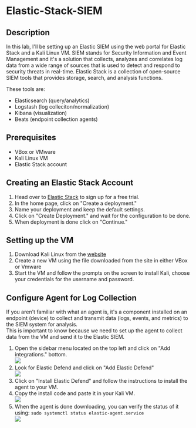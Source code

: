 # Elastic-Stack-SIEM

<h2>Description</h2>

In this lab, I'll be setting up an Elastic SIEM using the web portal for Elastic Stack and a Kali Linux VM. SIEM stands for Security Information and Event Management and it's a solution that collects, analyzes and correlates log data from a wide range of sources that is used to detect and respond to security threats in real-time. Elastic Stack is a collection of open-source SIEM tools that provides storage, search, and analysis functions.

These tools are:
<ul>
  <li>Elasticsearch (query/analytics)</li>
  <li>Logstash (log colleciton/normalization)</li>
  <li>Kibana (visualization)</li>
  <li>Beats (endpoint collection agents)</li>
</ul>

<h2>Prerequisites</h2>

<ul>
  <li>VBox or VMware</li>
  <li>Kali Linux VM</li>
  <li>Elastic Stack account</li>
</ul>

<h2>Creating an Elastic Stack Account</h2>

<ol>
  <li>Head over to <a href="https://cloud.elastic.co/login">Elastic Stack</a> to sign up for a free trial.</li>
  <li>In the home page, click on "Create a deployment."</li>
  <li>Name your deployment and keep the default settings.</li>
  <li>Click on "Create Deployment." and wait for the configuration to be done.</li>
  <li>When deployment is done click on "Continue."</li>
</ol>

<h2>Setting up the VM</h2>

<ol>
  <li>Download Kali Linux from the <a href="https://www.kali.org/get-kali/#kali-virtual-machines">website</a></li>
  <li>Create a new VM using the file downloaded from the site in either VBox or Vmware</li>
  <li>Start the VM and follow the prompts on the screen to install Kali, choose your credentials for the username and password.</li>
</ol>

<h2>Configure Agent for Log Collection</h2>
If you aren't familiar with what an agent is, it's a component installed on an endpoint (device) to collect and transmit data (logs, events, and metrics) to the SIEM system for analysis. <br>
This is important to know because we need to set up the agent to collect data from the VM and send it to the Elastic SIEM.

<ol>
  <li>
    Open the sidebar menu located on the top left and click on "Add integrations." bottom. </br>
    <img src="https://github.com/horeacio/SIEM-Lab-with-Elastic/assets/100793672/a9ecc03a-c666-42cf-a76b-60cb4d865b13">
</li>
  <li>
    Look for Elastic Defend and click on "Add Elastic Defend" </br>
    <img src='https://github.com/horeacio/Elastic-Stack-SIEM/assets/100793672/535ccc8a-9580-438d-824b-af5cb4275e02'>
  </li>
  <li>Click on "Install Elastic Defend" and follow the instructions to install the agent to your VM.</li>
  <li>Copy the install code and paste it in your Kali VM. </br>
    <img src='https://github.com/horeacio/Elastic-Stack-SIEM/assets/100793672/88378521-75e5-42b9-b810-058ea118e68f'>
  </li>
  <li>When the agent is done downloading, you can verify the status of it using: <code>sudo systemctl status elastic-agent.service</code> </br>
    <img src='https://github.com/horeacio/Elastic-Stack-SIEM/assets/100793672/f537b986-da6d-4859-a418-3e2a8401d66c'>
  </li>
</ol>

